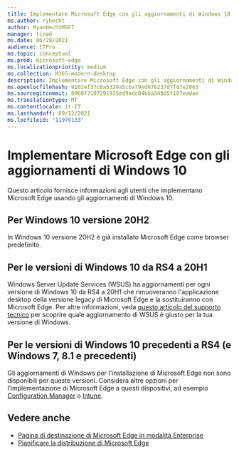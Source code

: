 ```yaml
---
title: Implementare Microsoft Edge con gli aggiornamenti di Windows 10
ms.author: ryhecht
author: RyanHechtMSFT
manager: tinad
ms.date: 06/29/2021
audience: ITPro
ms.topic: conceptual
ms.prod: microsoft-edge
ms.localizationpriority: medium
ms.collection: M365-modern-desktop
description: Implementare Microsoft Edge con gli aggiornamenti di Windows 10
ms.openlocfilehash: 9102ef37c6a5329a5cba79ed976237d7fd7e2063
ms.sourcegitcommit: 8968f3107291935ed9adc84bba348d5f187eadae
ms.translationtype: MT
ms.contentlocale: it-IT
ms.lasthandoff: 09/12/2021
ms.locfileid: "11979133"
---
```

# <a name="deploy-microsoft-edge-with-windows-10-updates"></a>Implementare Microsoft Edge con gli aggiornamenti di Windows 10

Questo articolo fornisce informazioni agli utenti che implementano Microsoft Edge usando gli aggiornamenti di Windows 10.

## <a name="for-windows-10-release-20h2"></a>Per Windows 10 versione 20H2

In Windows 10 versione 20H2 è già installato Microsoft Edge come browser predefinito.

## <a name="for-windows-10-releases-rs4-through-20h1"></a>Per le versioni di Windows 10 da RS4 a 20H1

Windows Server Update Services (WSUS) ha aggiornamenti per ogni versione di Windows 10 da RS4 a 20H1 che rimuoveranno l'applicazione desktop della versione legacy di Microsoft Edge e la sostituiranno con Microsoft Edge. Per altre informazioni, veda [questo articolo del supporto tecnico](https://support.microsoft.com/topic/update-in-wsus-for-the-new-microsoft-edge-for-windows-10-version-1809-1903-1909-and-2004-october-29-2020-b4980418-4ec4-dee7-3b17-1c6499bd127c) per scoprire quale aggiornamento di WSUS è giusto per la tua versione di Windows.

## <a name="for-windows-10-releases-prior-to-rs4-and-windows-7-81-and-earlier"></a>Per le versioni di Windows 10 precedenti a RS4 (e Windows 7, 8.1 e precedenti)

Gli aggiornamenti di Windows per l'installazione di Microsoft Edge non sono disponibili per queste versioni. Considera altre opzioni per l’implementazione di Microsoft Edge a questi dispositivi, ad esempio [Configuration Manager](/configmgr/apps/deploy-use/deploy-edge?bc=https%3a%2f%2fdocs.microsoft.com%2fDeployEdge%2fbreadcrumb%2ftoc.json&toc=https%3a%2f%2fdocs.microsoft.com%2fDeployEdge%2ftoc.json) o [Intune](/intune/apps/apps-windows-edge/?bc=https%3a%2f%2fdocs.microsoft.com%2fDeployEdge%2fbreadcrumb%2ftoc.json&toc=https%3a%2f%2fdocs.microsoft.com%2fDeployEdge%2ftoc.json).

## <a name="see-also"></a>Vedere anche

- [Pagina di destinazione di Microsoft Edge in modalità Enterprise](https://aka.ms/EdgeEnterprise)
- [Pianificare la distribuzione di Microsoft Edge](deploy-edge-plan-deployment.md)